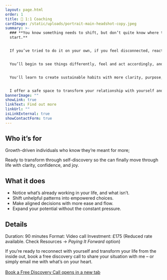 ```yaml
---
layout: page.html
order: 1
title: 🌿 1:1 Coaching
cardImage: /static/uploads/portrait-main-headshot-copy.jpeg
summary: >-
  ### **You know something needs to shift, but don’t quite know where to
  start.** 


  If you’ve tried to do it on your own, if you feel disconnected, reactive, or stuck in cycles of self-pressure, this is your first step toward breaking free.


  You’ll begin to see things differently, feel and act accordingly, and as a result you'll start seeing the results you want. 


  You'll learn to create sustainable habits with more clarity, purpose, and ease, without falling into extremes or impossible expectations.


  I offer a safe space to transform your relationship with yourself and start building change from the inside out.
bannerImage: ""
showLink: true
linkText: Find out more
linkUrl: ""
isLinkExternal: true
showContactForm: true
---
```

## Who it’s for

Growth-driven individuals who know they’re meant for more;

Ready to transform through self-discovery so the can finally move through life with clarity, confidence, and joy.

## What it does

* Notice what’s already working in your life, and what isn’t.
* Shift unhelpful patterns into empowered choices.
* Make aligned decisions with more ease and flow.
* Expand your potential without the constant pressure.

## Details

Duration: 90 minutes
Format: Video call
Investment: £175 (Reduced rate available. Check Resources -> *Paying It Forward* option)

If you’re ready to reconnect with yourself and transform your life from the inside out, book a free discovery call to share your situation with me – or simply email me with what’s on your heart.\
\
<a href="https://claudiadecarlo.zohobookings.eu/#/240577000000038054" rel="noopener noreferrer" class="btn" target="_blank">Book a Free Discovery Call <span class="sr-only">opens in a new tab</span></a>
